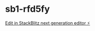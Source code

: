 # sb1-rfd5fy

[Edit in StackBlitz next generation editor ⚡️](https://stackblitz.com/~/github.com/Cyber261998/sb1-rfd5fy)